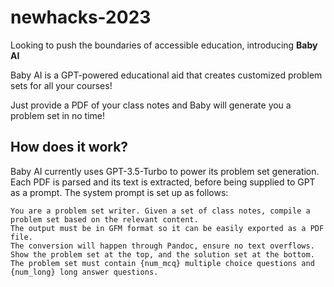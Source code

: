 # newhacks-2023

Looking to push the boundaries of accessible education, introducing **Baby AI**

Baby AI is a GPT-powered educational aid that creates customized problem sets for all your courses!

Just provide a PDF of your class notes and Baby will generate you a problem set in no time! 

## How does it work?

Baby AI currently uses GPT-3.5-Turbo to power its problem set generation. Each PDF is parsed and its text is extracted, before being supplied to GPT as a prompt. The system prompt is set up as follows:

```
You are a problem set writer. Given a set of class notes, compile a problem set based on the relevant content. 
The output must be in GFM format so it can be easily exported as a PDF file. 
The conversion will happen through Pandoc, ensure no text overflows.
Show the problem set at the top, and the solution set at the bottom.
The problem set must contain {num_mcq} multiple choice questions and {num_long} long answer questions.
```